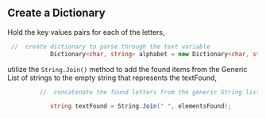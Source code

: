 ## Create a Dictionary 

Hold the key values pairs for each of the letters,

```csharp
 //  create dictionary to parse through the text variable
            Dictionary<char, string> alphabet = new Dictionary<char, string>(){
```

utilize the `String.Join()` method to add the found items from the Generic List of strings to the empty string that represents the textFound, 

```csharp
         //  concatenate the found letters from the generic String list

            string textFound = String.Join(" ", elementsFound);
```